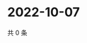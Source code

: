 # 2022-10-07

共 0 条

<!-- BEGIN WEIBO -->
<!-- 最后更新时间 Fri Oct 07 2022 14:32:12 GMT+0800 (China Standard Time) -->

<!-- END WEIBO -->
